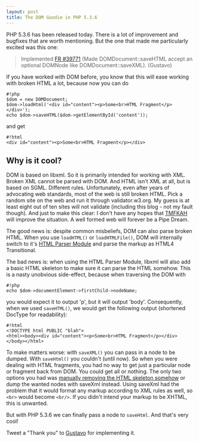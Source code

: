 ```yaml
---
layout: post
title: The DOM Goodie in PHP 5.3.6
---
```

PHP 5.3.6 has been released today. There is a lot of improvement and bugfixes that are worth mentioning. But the one that made me particularly excited was this one:

> Implemented [FR #39771][1] (Made DOMDocument::saveHTML accept an optional DOMNode like DOMDocument::saveXML). (Gustavo)

If you have worked with DOM before, you know that this will ease working with broken HTML a lot, because now you can do

    #!php
    $dom = new DOMDocument;
    $dom->loadHtml('<div id="content"><p>Some<br>HTML Fragment</p></div>');
    echo $dom->saveHTML($dom->getElementById('content'));

and get

    #!html
    <div id="content"><p>Some<br>HTML Fragment</p></div>

## Why is it cool?

DOM is based on libxml. So it is primarily intended for working with XML. Broken XML cannot be parsed with DOM. And HTML isn't XML at all, but is based on SGML. Different rules. Unfortunately, even after years of advocating web standards, most of the web is still broken HTML. Pick a random site on the web and run it through validator.w3.org. My guess is at least eight out of ten sites will not validate (including this blog - not my fault though). And just to make this clear: I don't have any hopes that [TMFKAH][2] will improve the situation. A well formed web will forever be a Pipe Dream.

The good news is: despite common misbeliefs, DOM can also parse broken HTML. When you use `loadHTML()` or `loadHTMLFile()`, DOM will internally switch to it's [HTML Parser Module][3] and parse the markup as HTML4 Transitional.

The bad news is: when using the HTML Parser Module, libxml will also add a basic HTML skeleton to make sure it can parse the HTML somehow. This is a nasty unobvious side-effect, because when traversing the DOM with

    #!php
    echo $dom->documentElement->firstChild->nodeName;

you would expect it to output 'p', but it will output 'body'. Consequently, when we used `saveHTML()`, we would get the following output (shortened DocType for readability):

    #!html
    <!DOCTYPE html PUBLIC "blah">
    <html><body><div id="content"><p>Some<br>HTML Fragment</p></div></body></html>

To make matters worse: with `saveXML()` you can pass in a node to be dumped. With `saveHtml()` you couldn't (until now). So when you were dealing with HTML fragments, you had no way to get just a particular node or fragment back from DOM. You could get all or nothing. The only two options you had was [manually removing the HTML skeleton somehow][4] or dump the wanted nodes with saveXml instead. Using saveXml had the problem that it would format any markup according to XML rules as well, so `<br>` would become `<br/>`. If you didn't intend your markup to be XHTML, this is unwanted.

But with PHP 5.3.6 we can finally pass a node to `saveHtml`. And that's very cool!

Tweet a "Thank you" to [Gustavo][5] for implementing it.

  [1]: http://bugs.php.net/bug.php?id=39771
  [2]: http://blog.whatwg.org/html-is-the-new-html5
  [3]: http://xmlsoft.org/html/libxml-HTMLparser.html
  [4]: http://de3.php.net/manual/en/domdocument.savehtml.php#85165
  [5]: https://twitter.com/cataphractpt